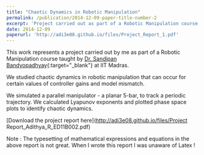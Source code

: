 ```yaml
---
title: "Chaotic Dynamics in Robotic Manipulation"
permalink: /publication/2014-12-09-paper-title-number-2
excerpt: 'Project carried out as part of a Robotic Manipulation course at IIT Madras.'
date: 2014-12-09
paperurl: 'http://adi3e08.github.io/files/Project_Report_1.pdf'
---
```

This work represents a project carried out by me as part of a Robotic Manipulation course taught by [Dr. Sandipan Bandyopadhyay](https://ed.iitm.ac.in/~sandipan/){:target="_blank"} at IIT Madras.

We studied chaotic dynamics in robotic manipulation that can occur for certain values of controller gains and model mismatch.

We simulated a parallel manipulator - a planar 5-bar, to track a periodic trajectory. We calculated Lyapunov exponents and plotted phase space plots to identify chaotic dynamics.

[Download the project report here](http://adi3e08.github.io/files/Project Report_Adithya_R_ED11B002.pdf)

Note : The typesetting of mathematical expressions and equations in the above report is not great. When I wrote this report I was unaware of Latex ! 

